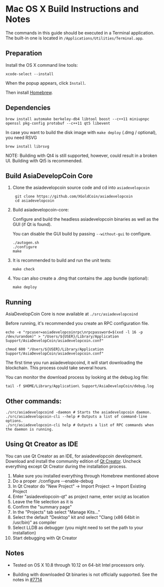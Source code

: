 Mac OS X Build Instructions and Notes
====================================
The commands in this guide should be executed in a Terminal application.
The built-in one is located in `/Applications/Utilities/Terminal.app`.

Preparation
-----------
Install the OS X command line tools:

`xcode-select --install`

When the popup appears, click `Install`.

Then install [Homebrew](http://brew.sh).

Dependencies
----------------------

    brew install automake berkeley-db4 libtool boost --c++11 miniupnpc openssl pkg-config protobuf --c++11 qt5 libevent

In case you want to build the disk image with `make deploy` (.dmg / optional), you need RSVG

    brew install librsvg

NOTE: Building with Qt4 is still supported, however, could result in a broken UI. Building with Qt5 is recommended.

Build AsiaDevelopCoin Core
------------------------

1. Clone the asiadevelopcoin source code and cd into `asiadevelopcoin`

        git clone https://github.com/XGoldCoin/asiadevelopcoin
        cd asiadevelopcoin

2.  Build asiadevelopcoin-core:

    Configure and build the headless asiadevelopcoin binaries as well as the GUI (if Qt is found).

    You can disable the GUI build by passing `--without-gui` to configure.

        ./autogen.sh
        ./configure
        make

3.  It is recommended to build and run the unit tests:

        make check

4.  You can also create a .dmg that contains the .app bundle (optional):

        make deploy

Running
-------

AsiaDevelopCoin Core is now available at `./src/asiadevelopcoind`

Before running, it's recommended you create an RPC configuration file.

    echo -e "rpcuser=asiadevelopcoinrpc\nrpcpassword=$(xxd -l 16 -p /dev/urandom)" > "/Users/${USER}/Library/Application Support/AsiaDevelopCoin/asiadevelopcoin.conf"

    chmod 600 "/Users/${USER}/Library/Application Support/AsiaDevelopCoin/asiadevelopcoin.conf"

The first time you run asiadevelopcoind, it will start downloading the blockchain. This process could take several hours.

You can monitor the download process by looking at the debug.log file:

    tail -f $HOME/Library/Application\ Support/AsiaDevelopCoin/debug.log

Other commands:
-------

    ./src/asiadevelopcoind -daemon # Starts the asiadevelopcoin daemon.
    ./src/asiadevelopcoin-cli --help # Outputs a list of command-line options.
    ./src/asiadevelopcoin-cli help # Outputs a list of RPC commands when the daemon is running.

Using Qt Creator as IDE
------------------------
You can use Qt Creator as an IDE, for asiadevelopcoin development.
Download and install the community edition of [Qt Creator](https://www.qt.io/download/).
Uncheck everything except Qt Creator during the installation process.

1. Make sure you installed everything through Homebrew mentioned above
2. Do a proper ./configure --enable-debug
3. In Qt Creator do "New Project" -> Import Project -> Import Existing Project
4. Enter "asiadevelopcoin-qt" as project name, enter src/qt as location
5. Leave the file selection as it is
6. Confirm the "summary page"
7. In the "Projects" tab select "Manage Kits..."
8. Select the default "Desktop" kit and select "Clang (x86 64bit in /usr/bin)" as compiler
9. Select LLDB as debugger (you might need to set the path to your installation)
10. Start debugging with Qt Creator

Notes
-----

* Tested on OS X 10.8 through 10.12 on 64-bit Intel processors only.

* Building with downloaded Qt binaries is not officially supported. See the notes in [#7714](https://github.com/bitcoin/bitcoin/issues/7714)
